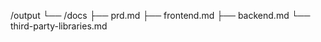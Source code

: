 /output
  └── /docs
        ├── prd.md
        ├── frontend.md
        ├── backend.md
        └── third-party-libraries.md
